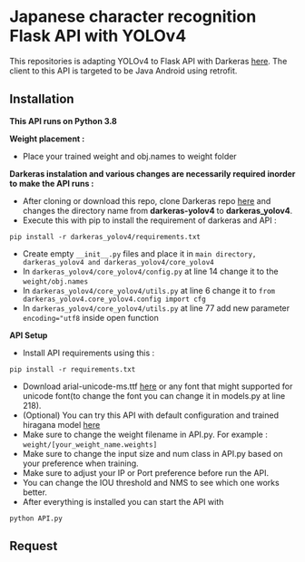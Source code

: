 # Japanese character recognition Flask API with YOLOv4
This repositories is adapting YOLOv4 to Flask API with Darkeras [here](https://github.com/tranleanh/darkeras-yolov4).
The client to this API is targeted to be Java Android using retrofit.

## Installation

<b>This API runs on Python 3.8</b>

<b>Weight placement :</b>
- Place your trained weight and obj.names to weight folder

<b>Darkeras instalation and various changes are necessarily required inorder to make the API runs :</b>
- After cloning or download this repo, clone Darkeras repo [here](https://github.com/tranleanh/darkeras-yolov4) and changes the directory name from <b> darkeras-yolov4 </b> to <b>darkeras_yolov4</b>.
- Execute this with pip to install the requirement of darkeras and API :
```
pip install -r darkeras_yolov4/requirements.txt
``` 
- Create empty ```__init__.py``` files and place it in ```main directory, darkeras_yolov4 and darkeras_yolov4/core_yolov4```
- In ```darkeras_yolov4/core_yolov4/config.py``` at line 14 change it to the ```weight/obj.names```
- In ```darkeras_yolov4/core_yolov4/utils.py``` at line 6 change it to ```from darkeras_yolov4.core_yolov4.config import cfg```
- In ```darkeras_yolov4/core_yolov4/utils.py``` at line 77 add new parameter ```encoding="utf8``` inside open function

<b> API Setup </b>
- Install API requirements using this : 
```
pip install -r requirements.txt
```
- Download arial-unicode-ms.ttf [here](https://github.com/texttechnologylab/DHd2019BoA/blob/master/fonts/Arial%20Unicode%20MS.TTF) or any font that might supported for unicode font(to change the font you can change it in models.py at line 218).
- (Optional) You can try this API with default configuration and trained hiragana model [here](https://drive.google.com/file/d/1kJ_9nSmBp_qPFG4I6r_fTim40bcVkmuT/view?usp=sharing)
- Make sure to change the weight filename in API.py. For example : ```weight/[your_weight_name.weights]```
- Make sure to change the input size and num class in API.py based on your preference when training.
- Make sure to adjust your IP or Port preference before run the API.
- You can change the IOU threshold and NMS to see which one works better.
- After everything is installed you can start the API with
```
python API.py
```

## Request
